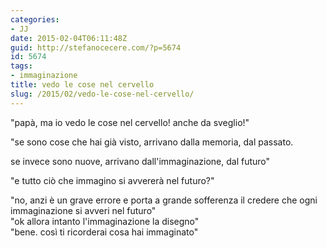 ```yaml
---
categories:
- JJ
date: 2015-02-04T06:11:48Z
guid: http://stefanocecere.com/?p=5674
id: 5674
tags:
- immaginazione
title: vedo le cose nel cervello
slug: /2015/02/vedo-le-cose-nel-cervello/
---
```


"papà, ma io vedo le cose nel cervello! anche da sveglio!"
  
"se sono cose che hai già visto, arrivano dalla memoria, dal passato.
  
se invece sono nuove, arrivano dall'immaginazione, dal futuro"
  
"e tutto ciò che immagino si avvererà nel futuro?"
  
"no, anzi è un grave errore e porta a grande sofferenza il credere che ogni immaginazione si avveri nel futuro"<span class="text_exposed_show"><br /> "ok allora intanto l'immaginazione la disegno"<br /> "bene. così ti ricorderai cosa hai immaginato"</span>